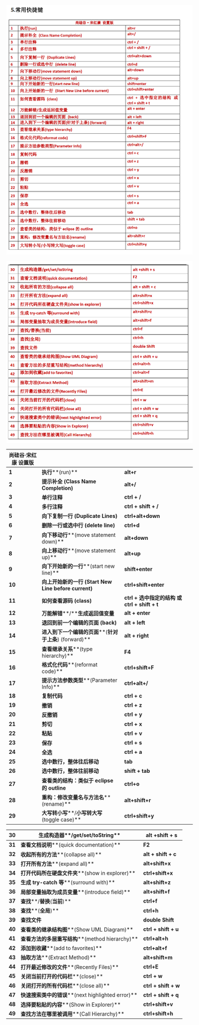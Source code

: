 ![image-20210408200447862](Untitled.assets/image-20210408200447862.png)

![image-20210408200500433](Untitled.assets/image-20210408200500433.png)

| **尚硅谷·宋红康 设置版** |                                                              |                                                        |
| ------------------------ | ------------------------------------------------------------ | ------------------------------------------------------ |
| **1**                    | **执行****(run)**                                            | **alt+r**                                              |
| **2**                    | **提示补全**  **(Class Name Completion)**                    | **alt+/**                                              |
| **3**                    | **单行注释**                                                 | **ctrl + /**                                           |
| **4**                    | **多行注释**                                                 | **ctrl  + shift + /**                                  |
| **5**                    | **向下复制一行** **(Duplicate  Lines)**                      | **ctrl+alt+down**                                      |
| **6**                    | **删除一行或选中行** **(delete  line)**                      | **ctrl+d**                                             |
| **7**                    | **向下移动行****(move statement down)**                      | **alt+down**                                           |
| **8**                    | **向上移动行****(move  statement up)**                       | **alt+up**                                             |
| **9**                    | **向下开始新的一行****(start  new line)**                    | **shift+enter**                                        |
| **10**                   | **向上开始新的一行**  **(Start New Line before  current)**   | **ctrl+shift+enter**                                   |
| **11**                   | **如何查看源码**  **(class)**                                | **ctrl +** **选中指定的结构 或**  **ctrl + shift + t** |
| **12**                   | **万能解错****/****生成返回值变量**                          | **alt  + enter**                                       |
| **13**                   | **退回到前一个编辑的页面** **(back)**                        | **alt + left**                                         |
| **14**                   | **进入到下一个编辑的页面****(****针对于上条****) (forward)** | **alt + right**                                        |
| **15**                   | **查看继承关系****(type hierarchy)**                         | **F4**                                                 |
| **16**                   | **格式化代码****(reformat code)**                            | **ctrl+shift+F**                                       |
| **17**                   | **提示方法参数类型****(Parameter Info)**                     | **ctrl+alt+/**                                         |
| **18**                   | **复制代码**                                                 | **ctrl  + c**                                          |
| **19**                   | **撤销**                                                     | **ctrl  + z**                                          |
| **20**                   | **反撤销**                                                   | **ctrl  + y**                                          |
| **21**                   | **剪切**                                                     | **ctrl  + x**                                          |
| **22**                   | **粘贴**                                                     | **ctrl  + v**                                          |
| **23**                   | **保存**                                                     | **ctrl  + s**                                          |
| **24**                   | **全选**                                                     | **ctrl  + a**                                          |
| **25**                   | **选中数行，整体往后移动**                                   | **tab**                                                |
| **26**                   | **选中数行，整体往前移动**                                   | **shift  + tab**                                       |
| **27**                   | **查看类的结构：类似于**  **eclipse** **的** **outline**     | **ctrl+o**                                             |
| **28**                   | **重构：修改变量名与方法名****(rename)**                     | **alt+shift+r**                                        |
| **29**                   | **大写转小写****/****小写转大写****(toggle case)**           | **ctrl+shift+y**                                       |



| **30** | **生成构造器****/get/set/toString**                | **alt  +shift + s**   |
| ------ | -------------------------------------------------- | --------------------- |
| **31** | **查看文档说明****(quick documentation)**          | **F2**                |
| **32** | **收起所有的方法****(collapse  all)**              | **alt  + shift + c**  |
| **33** | **打开所有方法****(expand all)**                   | **alt+shift+x**       |
| **34** | **打开代码所在硬盘文件夹****(show in explorer)**   | **ctrl+shift+x**      |
| **35** | **生成** **try-catch** **等****(surround with)**   | **alt+shift+z**       |
| **36** | **局部变量抽取为成员变量****(introduce field)**    | **alt+shift+f**       |
| **37** | **查找****/****替换****(****当前****)**            | **ctrl+f**            |
| **38** | **查找****(****全局****)**                         | **ctrl+h**            |
| **39** | **查找文件**                                       | **double  Shift**     |
| **40** | **查看类的继承结构图****(Show UML Diagram)**       | **ctrl  + shift + u** |
| **41** | **查看方法的多层重写结构****(method hierarchy)**   | **ctrl+alt+h**        |
| **42** | **添加到收藏****(add to favorites)**               | **ctrl+alt+f**        |
| **43** | **抽取方法****(Extract Method)**                   | **alt+shift+m**       |
| **44** | **打开最近修改的文件****(Recently Files)**         | **ctrl+E**            |
| **45** | **关闭当前打开的代码栏****(close)**                | **ctrl  + w**         |
| **46** | **关闭打开的所有代码栏****(close all)**            | **ctrl  + shift + w** |
| **47** | **快速搜索类中的错误****(next highlighted error)** | **ctrl  + shift + q** |
| **48** | **选择要粘贴的内容****(Show in Explorer)**         | **ctrl+shift+v**      |
| **49** | **查找方法在哪里被调用****(Call Hierarchy)**       | **ctrl+shift+h**      |





